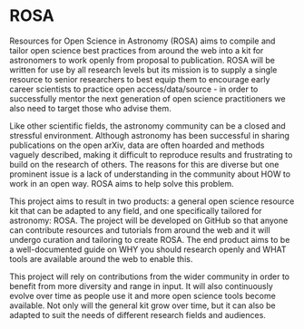 # ROSA

Resources for Open Science in Astronomy (ROSA) aims to compile and tailor open science best practices from around the web into a kit for astronomers to work openly from proposal to publication. ROSA will be written for use by all research levels but its mission is to supply a single resource to senior researchers to best equip them to encourage early career scientists to practice open access/data/source - in order to successfully mentor the next generation of open science practitioners we also need to target those who advise them.

Like other scientific fields, the astronomy community can be a closed and stressful environment. Although astronomy has been successful in sharing publications on the open arXiv, data are often hoarded and methods vaguely described, making it difficult to reproduce results and frustrating to build on the research of others. The reasons for this are diverse but one prominent issue is a lack of understanding in the community about HOW to work in an open way. ROSA aims to help solve this problem.

This project aims to result in two products: a general open science resource kit that can be adapted to any field, and one specifically tailored for astronomy: ROSA. The project will be developed on GitHub so that anyone can contribute resources and tutorials from around the web and it will undergo curation and tailoring to create ROSA. The end product aims to be a well-documented guide on WHY you should research openly and WHAT tools are available around the web to enable this.

This project will rely on contributions from the wider community in order to benefit from more diversity and range in input. It will also continuously evolve over time as people use it and more open science tools become available. Not only will the general kit grow over time, but it can also be adapted to suit the needs of different research fields and audiences. 
